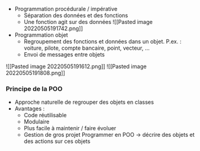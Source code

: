 - Programmation procédurale / impérative
	- Séparation des données et des fonctions 
	- Une fonction agit sur des données
![[Pasted image 20220505191742.png]]
- Programmation objet
	- Regroupement des fonctions et données dans un objet. P.ex. : voiture, pilote, compte bancaire, point, vecteur, … 
	- Envoi de messages entre objets
 
![[Pasted image 20220505191612.png]]
![[Pasted image 20220505191808.png]]
### Principe de la POO
- Approche naturelle de regrouper des objets en classes
- Avantages : 
	- Code réutilisable
	- Modulaire
	- Plus facile à maintenir / faire évoluer
	- Gestion de gros projet
Programmer en POO -> décrire des objets et des actions sur ces objets
